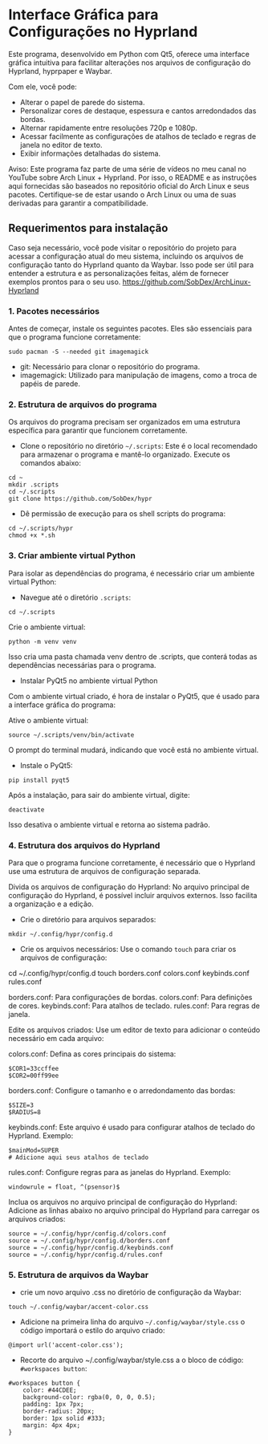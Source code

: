 # Interface Gráfica para Configurações no Hyprland 

Este programa, desenvolvido em Python com Qt5, oferece uma interface gráfica intuitiva para facilitar alterações nos arquivos de configuração do Hyprland, hyprpaper e Waybar.

Com ele, você pode:

- Alterar o papel de parede do sistema.
- Personalizar cores de destaque, espessura e cantos arredondados das bordas.
- Alternar rapidamente entre resoluções 720p e 1080p.
- Acessar facilmente as configurações de atalhos de teclado e regras de janela no editor de texto.
- Exibir informações detalhadas do sistema.

Aviso: Este programa faz parte de uma série de vídeos no meu canal no YouTube sobre Arch Linux + Hyprland. Por isso, o README e as instruções aqui fornecidas são baseados no repositório oficial do Arch Linux e seus pacotes. Certifique-se de estar usando o Arch Linux ou uma de suas derivadas para garantir a compatibilidade.

## Requerimentos para instalação

Caso seja necessário, você pode visitar o repositório do projeto para acessar a configuração atual do meu sistema, incluindo os arquivos de configuração tanto do Hyprland quanto da Waybar. Isso pode ser útil para entender a estrutura e as personalizações feitas, além de fornecer exemplos prontos para o seu uso.
https://github.com/SobDex/ArchLinux-Hyprland

### 1. Pacotes necessários

Antes de começar, instale os seguintes pacotes. Eles são essenciais para que o programa funcione corretamente:

```
sudo pacman -S --needed git imagemagick
```
- git: Necessário para clonar o repositório do programa.
- imagemagick: Utilizado para manipulação de imagens, como a troca de papéis de parede.

### 2. Estrutura de arquivos do programa

Os arquivos do programa precisam ser organizados em uma estrutura específica para garantir que funcionem corretamente.

- Clone o repositório no diretório `~/.scripts`:
Este é o local recomendado para armazenar o programa e mantê-lo organizado. Execute os comandos abaixo:
```
cd ~
mkdir .scripts
cd ~/.scripts
git clone https://github.com/SobDex/hypr
```
- Dê permissão de execução para os shell scripts do programa:
```
cd ~/.scripts/hypr
chmod +x *.sh
```

### 3. Criar ambiente virtual Python

Para isolar as dependências do programa, é necessário criar um ambiente virtual Python:

- Navegue até o diretório `.scripts`:
```
cd ~/.scripts
```

Crie o ambiente virtual:
```
python -m venv venv
```
Isso cria uma pasta chamada venv dentro de .scripts, que conterá todas as dependências necessárias para o programa.

- Instalar PyQt5 no ambiente virtual Python

Com o ambiente virtual criado, é hora de instalar o PyQt5, que é usado para a interface gráfica do programa:

Ative o ambiente virtual:
```
source ~/.scripts/venv/bin/activate
```
O prompt do terminal mudará, indicando que você está no ambiente virtual.

- Instale o PyQt5:
```
pip install pyqt5
```
Após a instalação, para sair do ambiente virtual, digite:
```
deactivate
```
Isso desativa o ambiente virtual e retorna ao sistema padrão.

### 4. Estrutura dos arquivos do Hyprland

Para que o programa funcione corretamente, é necessário que o Hyprland use uma estrutura de arquivos de configuração separada.

Divida os arquivos de configuração do Hyprland:
No arquivo principal de configuração do Hyprland, é possível incluir arquivos externos. Isso facilita a organização e a edição.

- Crie o diretório para arquivos separados:
```
mkdir ~/.config/hypr/config.d
```

- Crie os arquivos necessários:
Use o comando `touch` para criar os arquivos de configuração:

cd ~/.config/hypr/config.d
touch borders.conf colors.conf keybinds.conf rules.conf

borders.conf: Para configurações de bordas.
colors.conf: Para definições de cores.
keybinds.conf: Para atalhos de teclado.
rules.conf: Para regras de janela.

Edite os arquivos criados:
Use um editor de texto para adicionar o conteúdo necessário em cada arquivo:

colors.conf:
Defina as cores principais do sistema:
```
$COR1=33ccffee
$COR2=00ff99ee
```

borders.conf:
Configure o tamanho e o arredondamento das bordas:

```
$SIZE=3
$RADIUS=8
```

keybinds.conf:
Este arquivo é usado para configurar atalhos de teclado do Hyprland. Exemplo:

```
$mainMod=SUPER
# Adicione aqui seus atalhos de teclado
```

rules.conf:
Configure regras para as janelas do Hyprland. Exemplo:
```
windowrule = float, ^(psensor)$
```

Inclua os arquivos no arquivo principal de configuração do Hyprland:
Adicione as linhas abaixo no arquivo principal do Hyprland para carregar os arquivos criados:
```
source = ~/.config/hypr/config.d/colors.conf
source = ~/.config/hypr/config.d/borders.conf
source = ~/.config/hypr/config.d/keybinds.conf
source = ~/.config/hypr/config.d/rules.conf
```
### 5. Estrutura de arquivos da Waybar

- crie um novo arquivo .css no diretório de configuração da Waybar:

```
touch ~/.config/waybar/accent-color.css
```
- Adicione na primeira linha do arquivo `~/.config/waybar/style.css` o código importará o estilo do arquivo criado:
```
@import url('accent-color.css');
```
- Recorte do arquivo ~/.config/waybar/style.css a o bloco de código: `#workspaces button`:
```
#workspaces button {
    color: #44CDEE;
    background-color: rgba(0, 0, 0, 0.5);
    padding: 1px 7px;
    border-radius: 20px;
    border: 1px solid #333;
    margin: 4px 4px;
}
```
